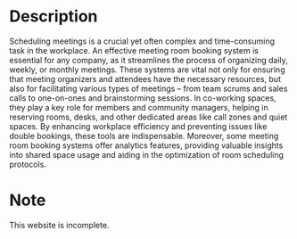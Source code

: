 # Description

Scheduling meetings is a crucial yet often complex and time-consuming task in the workplace. An effective meeting room booking system is essential for any company, as it streamlines the process of organizing daily, weekly, or monthly meetings. These systems are vital not only for ensuring that meeting organizers and attendees have the necessary resources, but also for facilitating various types of meetings – from team scrums and sales calls to one-on-ones and brainstorming sessions. In co-working spaces, they play a key role for members and community managers, helping in reserving rooms, desks, and other dedicated areas like call zones and quiet spaces. By enhancing workplace efficiency and preventing issues like double bookings, these tools are indispensable. Moreover, some meeting room booking systems offer analytics features, providing valuable insights into shared space usage and aiding in the optimization of room scheduling protocols.

# Note

This website is incomplete.
